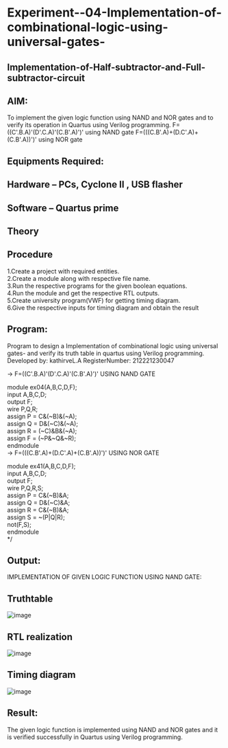 # Experiment--04-Implementation-of-combinational-logic-using-universal-gates-
 ## Implementation-of-Half-subtractor-and-Full-subtractor-circuit
## AIM:
To implement the given logic function using NAND and NOR gates and to verify its operation in Quartus using Verilog programming.
F=((C'.B.A)'(D'.C.A)'(C.B'.A)')' using NAND gate
F=(((C.B'.A)+(D.C'.A)+(C.B'.A))')' using NOR gate


## Equipments Required:
## Hardware – PCs, Cyclone II , USB flasher
## Software – Quartus prime
## Theory
 
 
 
 


## Procedure
1.Create a project with required entities.                                                                                                                         
2.Create a module along with respective file name.                                                                                                                 
3.Run the respective programs for the given boolean equations.                                                                                                     
4.Run the module and get the respective RTL outputs.                                                                                                               
5.Create university program(VWF) for getting timing diagram.                                                                                                       
6.Give the respective inputs for timing diagram and obtain the result                                                                                               
## Program:
Program to design a Implementation of combinational logic using universal gates-  and verify its truth table in quartus using Verilog programming.
Developed by: kathirveL.A
RegisterNumber:  212221230047

-> F=((C'.B.A)'(D'.C.A)'(C.B'.A)')' USING NAND GATE                                                                                                                 
                                                                                                                                                                   
module ex04(A,B,C,D,F);                                                                                                                                             
input A,B,C,D;                                                                                                                                                     
output F;                                                                                                                                                           
wire P,Q,R;                                                                                                                                                         
assign P = C&(~B)&(~A);                                                                                                                                             
assign Q = D&(~C)&(~A);                                                                                                                                             
assign R = (~C)&B&(~A);                                                                                                                                             
assign F = (~P&~Q&~R);                                                                                                                                             
endmodule                                                                                                                                                           
-> F=(((C.B'.A)+(D.C'.A)+(C.B'.A))')' USING NOR GATE                                                                                                                                                                                                                                                                                   

module ex41(A,B,C,D,F);                                                                                                                                             
input A,B,C,D;                                                                                                                                                     
output F;                                                                                                                                                           
wire P,Q,R,S;                                                                                                                                                       
assign P = C&(~B)&A;                                                                                                                                               
assign Q = D&(~C)&A;                                                                                                                                               
assign R = C&(~B)&A;                                                                                                                                               
assign S = ~(P|Q|R);                                                                                                                                               
not(F,S);                                                                                                                                                           
endmodule                                                                                                                                                           
*/                                                                                                                                                                 

## Output:

IMPLEMENTATION OF GIVEN LOGIC FUNCTION USING NAND GATE:


## Truthtable

![image](https://user-images.githubusercontent.com/94911373/167337013-9226cbf0-c208-4458-8f0f-0a09ae7707a2.png)




##  RTL realization

![image](https://user-images.githubusercontent.com/94911373/167337043-4ad38faa-bbe9-4fef-a413-93ea0096b0d7.png)



## Timing diagram 

![image](https://user-images.githubusercontent.com/94911373/167337084-2882f3ca-5067-4d71-9e7f-3427ac4bcdbf.png)


## Result:

The given logic function is implemented using NAND and NOR gates and it is verified successfully in Quartus using Verilog programming.


 
